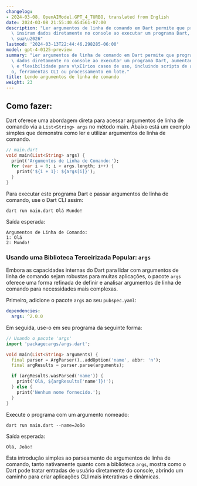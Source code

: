 ```yaml
---
changelog:
- 2024-03-08, OpenAIModel.GPT_4_TURBO, translated from English
date: 2024-03-08 21:55:40.654561-07:00
description: "Ler argumentos de linha de comando em Dart permite que programadores\
  \ insiram dados diretamente no console ao executar um programa Dart, aumentando\
  \ sua\u2026"
lastmod: '2024-03-13T22:44:46.298285-06:00'
model: gpt-4-0125-preview
summary: "Ler argumentos de linha de comando em Dart permite que programadores insiram\
  \ dados diretamente no console ao executar um programa Dart, aumentando sua interatividade\
  \ e flexibilidade para v\xE1rios casos de uso, incluindo scripts de automa\xE7\xE3\
  o, ferramentas CLI ou processamento em lote."
title: Lendo argumentos de linha de comando
weight: 23
---
```


## Como fazer:
Dart oferece uma abordagem direta para acessar argumentos de linha de comando via a `List<String> args` no método main. Abaixo está um exemplo simples que demonstra como ler e utilizar argumentos de linha de comando.

```dart
// main.dart
void main(List<String> args) {
  print('Argumentos de Linha de Comando:');
  for (var i = 0; i < args.length; i++) {
    print('${i + 1}: ${args[i]}');
  }
}
```

Para executar este programa Dart e passar argumentos de linha de comando, use o Dart CLI assim:

```shell
dart run main.dart Olá Mundo!
```

Saída esperada:

```
Argumentos de Linha de Comando:
1: Olá
2: Mundo!
```

### Usando uma Biblioteca Terceirizada Popular: `args`
Embora as capacidades internas do Dart para lidar com argumentos de linha de comando sejam robustas para muitas aplicações, o pacote `args` oferece uma forma refinada de definir e analisar argumentos de linha de comando para necessidades mais complexas.

Primeiro, adicione o pacote `args` ao seu `pubspec.yaml`:

```yaml
dependencies:
  args: ^2.0.0
```

Em seguida, use-o em seu programa da seguinte forma:

```dart
// Usando o pacote 'args'
import 'package:args/args.dart';

void main(List<String> arguments) {
  final parser = ArgParser()..addOption('name', abbr: 'n');
  final argResults = parser.parse(arguments);

  if (argResults.wasParsed('name')) {
    print('Olá, ${argResults['name']}!');
  } else {
    print('Nenhum nome fornecido.');
  }
}
```

Execute o programa com um argumento nomeado:

```shell
dart run main.dart --name=João
```

Saída esperada:

```
Olá, João!
```

Esta introdução simples ao parseamento de argumentos de linha de comando, tanto nativamente quanto com a biblioteca `args`, mostra como o Dart pode tratar entradas de usuário diretamente do console, abrindo um caminho para criar aplicações CLI mais interativas e dinâmicas.

